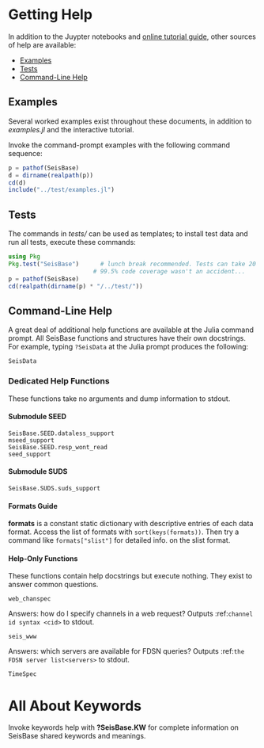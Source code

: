 # Getting Help
In addition to the Juypter notebooks and [online tutorial guide](../../../tutorial/),
other sources of help are available:

* [Examples](@ref)
* [Tests](@ref)
* [Command-Line Help](@ref)

## Examples

Several worked examples exist throughout these documents, in addition to *examples.jl* and the interactive tutorial.

Invoke the command-prompt examples with the following command sequence:

```julia
p = pathof(SeisBase)
d = dirname(realpath(p))
cd(d)
include("../test/examples.jl")
```

## Tests
The commands in *tests/* can be used as templates; to install test data and run all tests, execute these commands:

```julia
using Pkg
Pkg.test("SeisBase")      # lunch break recommended. Tests can take 20 minutes.
                        # 99.5% code coverage wasn't an accident...
p = pathof(SeisBase)
cd(realpath(dirname(p) * "/../test/"))
```

## Command-Line Help
A great deal of additional help functions are available at the Julia command prompt. All SeisBase functions and structures have their own docstrings. For example, typing `?SeisData` at the Julia prompt produces the following:

```@docs
SeisData
```

### Dedicated Help Functions
These functions take no arguments and dump information to stdout.

#### Submodule SEED

```@docs
SeisBase.SEED.dataless_support
mseed_support
SeisBase.SEED.resp_wont_read
seed_support
```

#### Submodule SUDS

```@docs
SeisBase.SUDS.suds_support
```

#### Formats Guide
**formats** is a constant static dictionary with descriptive entries of each data format. Access the list of formats with `sort(keys(formats))`. Then try a command like `formats["slist"]` for detailed info. on the slist format.


#### Help-Only Functions
These functions contain help docstrings but execute nothing. They exist to answer common questions.

```@docs
web_chanspec
```

Answers: how do I specify channels in a web request? Outputs :ref:`channel id syntax <cid>` to stdout.

```@docs
seis_www
```
Answers: which servers are available for FDSN queries? Outputs :ref:`the FDSN server list<servers>` to stdout.

```@docs
TimeSpec
```

All About Keywords
==================
Invoke keywords help with **?SeisBase.KW** for complete information on SeisBase shared keywords and meanings.
